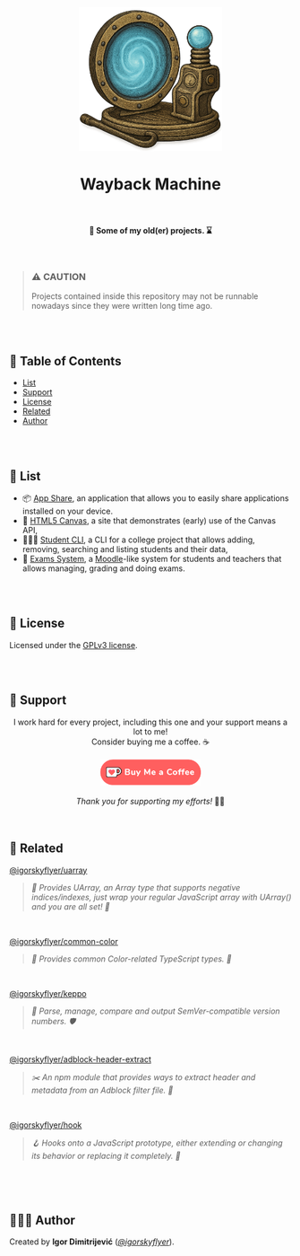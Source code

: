 <div align="center">
  <img src="https://raw.githubusercontent.com/igorskyflyer/wayback-machine/main/media/wayback-machine.png" alt="Icon of Wayback Machine" width="256" height="256">
  <h1>Wayback Machine</h1>
</div>

<br>

<h4 align="center">
  👴 Some of my old(er) projects. ⌛
</h4>

<br>

> ### ⚠️ CAUTION
>
> Projects contained inside this repository may not be runnable nowadays since they were written long time ago.

<br>
<br>

## 📃 Table of Contents

- [List](#-list)
- [Support](#-support)
- [License](#-license)
- [Related](#-related)
- [Author](#-author)

<br>
<br>

## 🤖 List

- 📦 [App Share](https://github.com/igorskyflyer/wayback-machine/tree/main/AppShare), an application that allows you to easily share applications installed on your device.
- 🎨 [HTML5 Canvas](https://github.com/igorskyflyer/wayback-machine/tree/main/HTML5-Canvas), a site that demonstrates (early) use of the Canvas API,
- 👨🏼‍🎓 [Student CLI](https://github.com/igorskyflyer/wayback-machine/tree/main/StudentConsole), a CLI for a college project that allows adding, removing, searching and listing students and their data,
- 📝 [Exams System](https://github.com/igorskyflyer/wayback-machine/tree/main/ExamsSystem), a [Moodle](https://moodle.org)-like system for students and teachers that allows managing, grading and doing exams.

<br>
<br>

## 🪪 License

Licensed under the [GPLv3 license](https://github.com/igorskyflyer/wayback-machine/blob/main/LICENSE).

<br>
<br>

## 💖 Support

<div align="center">
  I work hard for every project, including this one and your support means a lot to me!
  <br>
  Consider buying me a coffee. ☕
  <br>
  <br>
  <a href="https://ko-fi.com/igorskyflyer" target="_blank"><img src="https://raw.githubusercontent.com/igorskyflyer/igorskyflyer/main/assets/ko-fi.png" alt="Donate to igorskyflyer" width="180" height="46"></a>
  <br>
  <br>
  <em>Thank you for supporting my efforts!</em> 🙏😊
</div>

<br>
<br>

## 🧬 Related

[@igorskyflyer/uarray](https://www.npmjs.com/package/@igorskyflyer/uarray)

> _🎉 Provides UArray, an Array type that supports negative indices/indexes, just wrap your regular JavaScript array with UArray() and you are all set! 🙌_

<br>

[@igorskyflyer/common-color](https://www.npmjs.com/package/@igorskyflyer/common-color)

> _🎨 Provides common Color-related TypeScript types. 🌈_

<br>

[@igorskyflyer/keppo](https://www.npmjs.com/package/@igorskyflyer/keppo)

> _🎡 Parse, manage, compare and output SemVer-compatible version numbers. 🛡_

<br>

[@igorskyflyer/adblock-header-extract](https://www.npmjs.com/package/@igorskyflyer/adblock-header-extract)

> _✂️ An npm module that provides ways to extract header and metadata from an Adblock filter file. 📃_

<br>

[@igorskyflyer/hook](https://www.npmjs.com/package/@igorskyflyer/hook)

> _🪝 Hooks onto a JavaScript prototype, either extending or changing its behavior or replacing it completely. 👺_

<br>
<br>
<br>

## 👨🏻‍💻 Author

Created by **Igor Dimitrijević** ([_@igorskyflyer_](https://github.com/igorskyflyer/)).
